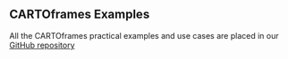 ## CARTOframes Examples

All the CARTOframes practical examples and use cases are placed in our [GitHub repository](https://github.com/CartoDB/cartoframes/blob/develop/examples)
